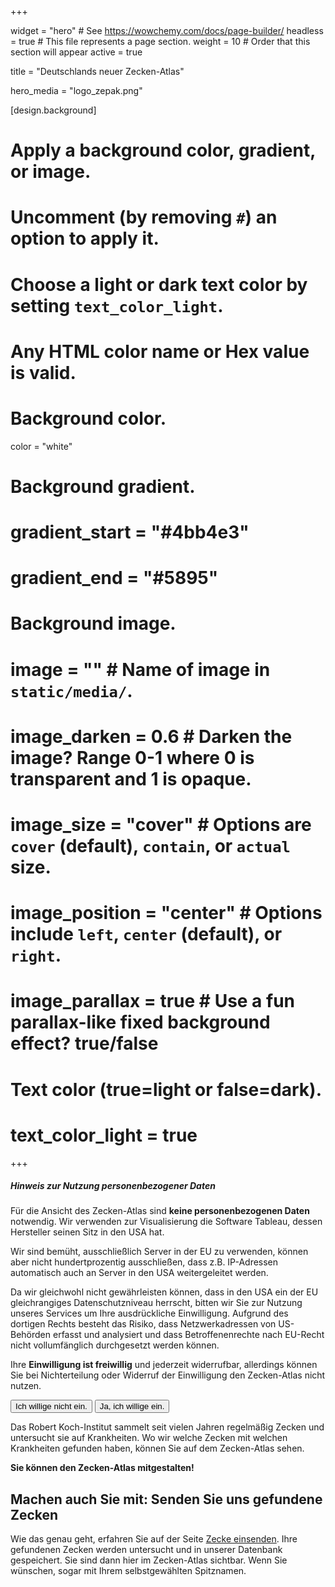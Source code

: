 +++

widget = "hero"  # See https://wowchemy.com/docs/page-builder/
headless = true  # This file represents a page section.
weight = 10  # Order that this section will appear
active = true

title = "Deutschlands neuer Zecken-Atlas"

hero_media = "logo_zepak.png"

[design.background]
# Apply a background color, gradient, or image.
#   Uncomment (by removing `#`) an option to apply it.
#   Choose a light or dark text color by setting `text_color_light`.
#   Any HTML color name or Hex value is valid.

# Background color.
 color = "white"

# Background gradient.
# gradient_start = "#4bb4e3"
# gradient_end = "#5895"

# Background image.
# image = ""  # Name of image in `static/media/`.
# image_darken = 0.6  # Darken the image? Range 0-1 where 0 is transparent and 1 is opaque.
# image_size = "cover"  #  Options are `cover` (default), `contain`, or `actual` size.
# image_position = "center"  # Options include `left`, `center` (default), or `right`.
# image_parallax = true  # Use a fun parallax-like fixed background effect? true/false

# Text color (true=light or false=dark).
# text_color_light = true

+++

<!-- Modal -->
<div class="modal fade" id="myModal" tabindex="-1" role="dialog" aria-labelledby="exampleModalCenterTitle" aria-hidden="true">
  <div class="modal-dialog modal-dialog-centered" role="document">
    <div class="modal-content">
      <div class="modal-header">
        <h5 class="modal-title" id="exampleModalCenterTitle">Hinweis zur Nutzung personenbezogener Daten</h5>
      </div>
      <div class="modal-body">
        Für die Ansicht des Zecken-Atlas sind <b>keine personenbezogenen Daten</b> notwendig. Wir verwenden zur
        Visualisierung die Software Tableau, dessen Hersteller seinen Sitz in den USA hat.<br>
        <p>Wir sind bemüht, ausschließlich Server in der EU zu verwenden, können aber nicht hundertprozentig ausschließen,
        dass z.B. IP-Adressen automatisch auch an Server in den USA weitergeleitet werden.</br>
        <p>Da wir gleichwohl nicht gewährleisten können, dass in den USA ein der EU gleichrangiges Datenschutzniveau herrscht,
        bitten wir Sie zur Nutzung unseres Services um Ihre ausdrückliche Einwilligung.
        Aufgrund des dortigen Rechts besteht das Risiko, dass Netzwerkadressen von US-Behörden erfasst und analysiert und
        dass Betroffenenrechte nach EU-Recht nicht vollumfänglich durchgesetzt werden können.</br>
        <p>Ihre <b>Einwilligung ist freiwillig</b> und jederzeit widerrufbar, allerdings können Sie bei Nichterteilung oder Widerruf
        der Einwilligung den Zecken-Atlas nicht nutzen.
      </div>
      <div class="modal-footer">
        <button type="button" id="atlas-no" class="btn btn-secondary" data-dismiss="modal">Ich willige nicht ein.</button>
        <button type="button" id="atlas-yes" class="btn btn-primary" data-dismiss="modal">Ja, ich willige ein.</button>
      </div>
    </div>
  </div>
</div>

Das Robert Koch-Institut sammelt seit vielen Jahren regelmäßig Zecken und untersucht sie auf Krankheiten.
Wo wir welche Zecken mit welchen Krankheiten gefunden haben, können Sie auf dem Zecken-Atlas sehen. 

**Sie können den Zecken-Atlas mitgestalten!**

## Machen auch Sie mit: Senden Sie uns gefundene Zecken

Wie das genau geht, erfahren Sie auf der Seite [Zecke einsenden](../einsenden). Ihre
gefundenen Zecken werden untersucht und in unserer Datenbank gespeichert. Sie sind dann hier im Zecken-Atlas sichtbar.
Wenn Sie wünschen, sogar mit Ihrem selbstgewählten Spitznamen. 
